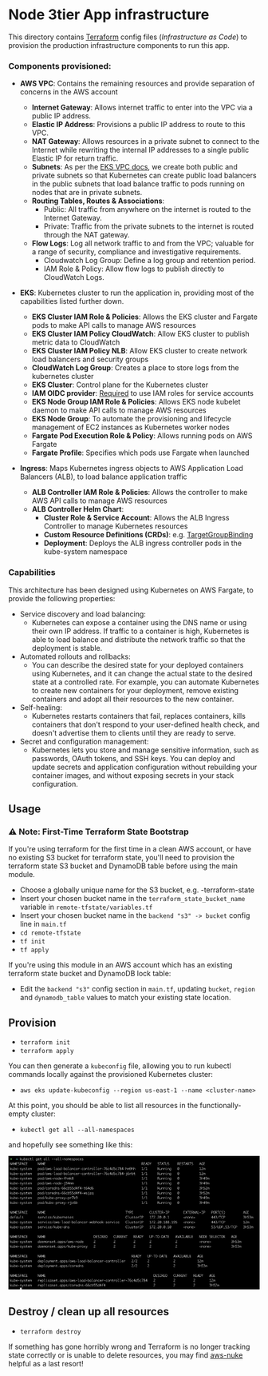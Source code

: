 # Node 3tier App infrastructure

This directory contains [Terraform](https://www.terraform.io) config files (_Infrastructure as Code_) to provision the
production infrastructure components to run this app.

### Components provisioned:

- **AWS VPC**: Contains the remaining resources and provide separation of concerns in the AWS account
    - **Internet Gateway**: Allows internet traffic to enter into the VPC via a public IP address.
    - **Elastic IP Address**: Provisions a public IP address to route to this VPC.
    - **NAT Gateway**: Allows resources in a private subnet to connect to the Internet while rewriting the internal IP
      addresses to a single public Elastic IP for return traffic.
    - **Subnets**: As per the [EKS VPC docs](https://docs.aws.amazon.com/eks/latest/userguide/network_reqs.html), we
      create both public and private subnets so that Kubernetes can create public load balancers in the public subnets
      that load balance traffic to pods running on nodes that are in private subnets.
    - **Routing Tables, Routes & Associations**:
        - Public: All traffic from anywhere on the internet is routed to the Internet Gateway.
        - Private: Traffic from the private subnets to the internet is routed through the NAT gateway.
    - **Flow Logs**: Log all network traffic to and from the VPC; valuable for a range of security, compliance and
      investigative requirements.
        - Cloudwatch Log Group: Define a log group and retention period.
        - IAM Role & Policy: Allow flow logs to publish directly to CloudWatch Logs.


- **EKS**: Kubernetes cluster to run the application in, providing most of the capabilities listed further down.
    - **EKS Cluster IAM Role & Policies**: Allows the EKS cluster and Fargate pods to make API calls to manage AWS
      resources
    - **EKS Cluster IAM Policy CloudWatch**: Allow EKS cluster to publish metric data to CloudWatch
    - **EKS Cluster IAM Policy NLB**: Allow EKS cluster to create network load balancers and security groups
    - **CloudWatch Log Group**: Creates a place to store logs from the kubernetes cluster
    - **EKS Cluster**: Control plane for the Kubernetes cluster
    - **IAM OIDC
      provider**: [Required](https://docs.aws.amazon.com/eks/latest/userguide/enable-iam-roles-for-service-accounts.html)
      to use IAM roles for service accounts
    - **EKS Node Group IAM Role & Policies**: Allows EKS node kubelet daemon to make API calls to manage AWS resources
    - **EKS Node Group**: To automate the provisioning and lifecycle management of EC2 instances as Kubernetes worker
      nodes
    - **Fargate Pod Execution Role & Policy**: Allows running pods on AWS Fargate
    - **Fargate Profile**: Specifies which pods use Fargate when launched


- **Ingress**: Maps Kubernetes ingress objects to AWS Application Load Balancers (ALB), to load balance application
  traffic
    - **ALB Controller IAM Role & Policies**: Allows the controller to make AWS API calls to manage AWS resources
    - **ALB Controller Helm Chart**:
        - **Cluster Role & Service Account**: Allows the ALB Ingress Controller to manage Kubernetes resources
        - **Custom Resource Definitions (CRDs)**:
          e.g. [TargetGroupBinding](https://kubernetes-sigs.github.io/aws-load-balancer-controller/v2.3/guide/targetgroupbinding/targetgroupbinding/)
        - **Deployment**: Deploys the ALB ingress controller pods in the kube-system namespace

### Capabilities

This architecture has been designed using Kubernetes on AWS Fargate, to provide the following properties:

- Service discovery and load balancing:
    - Kubernetes can expose a container using the DNS name or using their own IP address. If traffic to a container is
      high, Kubernetes is able to load balance and distribute the network traffic so that the deployment is stable.
- Automated rollouts and rollbacks:
    - You can describe the desired state for your deployed containers using Kubernetes, and it can change the actual
      state to the desired state at a controlled rate. For example, you can automate Kubernetes to create new containers
      for your deployment, remove existing containers and adopt all their resources to the new container.
- Self-healing:
    - Kubernetes restarts containers that fail, replaces containers, kills containers that don't respond to your
      user-defined health check, and doesn't advertise them to clients until they are ready to serve.
- Secret and configuration management:
    - Kubernetes lets you store and manage sensitive information, such as passwords, OAuth tokens, and SSH keys. You can
      deploy and update secrets and application configuration without rebuilding your container images, and without
      exposing secrets in your stack configuration.

## Usage

### ⚠️ Note: First-Time Terraform State Bootstrap

If you're using terraform for the first time in a clean AWS account, or have no existing S3 bucket for terraform state,
you'll need to provision the terraform state S3 bucket and DynamoDB table before using the main module.

- Choose a globally unique name for the S3 bucket, e.g. <AWS account alias>-terraform-state
- Insert your chosen bucket name in the `terraform_state_bucket_name` variable in `remote-tfstate/variables.tf`
- Insert your chosen bucket name in the `backend "s3" -> bucket` config line in `main.tf`
- `cd remote-tfstate`
- `tf init`
- `tf apply`

If you're using this module in an AWS account which has an existing terraform state bucket and DynamoDB lock table:

- Edit the `backend "s3"` config section in `main.tf`, updating `bucket`, `region` and `dynamodb_table` values to match
  your existing state location.

## Provision

- `terraform init`
- `terraform apply`

You can then generate a `kubeconfig` file, allowing you to run kubectl commands locally against the provisioned
Kubernetes cluster:

- `aws eks update-kubeconfig --region us-east-1 --name <cluster-name>`

At this point, you should be able to list all resources in the functionally-empty cluster:
- `kubectl get all --all-namespaces`

and hopefully see something like this:

![](img/empty-cluster-kgaa.png)

## Destroy / clean up all resources

- `terraform destroy`

If something has gone horribly wrong and Terraform is no longer tracking state correctly or is unable to delete resources, you may find [aws-nuke](https://github.com/rebuy-de/aws-nuke) helpful as a last resort!
